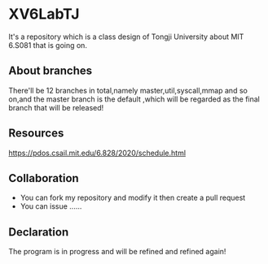 # XV6LabTJ
It's a repository which is a class design of Tongji University about MIT 6.S081 that is going on.
## About branches
There'll be 12 branches in total,namely master,util,syscall,mmap and so on,and the master branch is the
default ,which will be regarded as the final branch that will be released!
## Resources
https://pdos.csail.mit.edu/6.828/2020/schedule.html
## Collaboration
- You can fork my repository and modify it then create a pull request
- You can issue
......
## Declaration
The program is in progress and will be refined and refined again!
